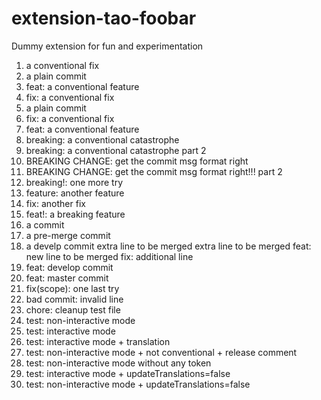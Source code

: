 extension-tao-foobar
=======================

Dummy extension for fun and experimentation

1. a conventional fix
2. a plain commit
3. feat: a conventional feature
4. fix: a conventional fix
5. a plain commit
6. fix: a conventional fix
7. feat: a conventional feature
8. breaking: a conventional catastrophe
9. breaking: a conventional catastrophe part 2
10. BREAKING CHANGE: get the commit msg format right
11. BREAKING CHANGE: get the commit msg format right!!! part 2
12. breaking!: one more try
13. feature: another feature
14. fix: another fix
15. feat!: a breaking feature
16. a commit
17. a pre-merge commit
18. a develp commit
extra line to be merged
extra line to be merged
feat: new line to be merged
fix: additional line
19. feat: develop commit
20. feat: master commit
21. fix(scope): one last try
22. bad commit: invalid line
23. chore: cleanup test file
24. test: non-interactive mode
25. test: interactive mode
26. test: interactive mode + translation
27. test: non-interactive mode + not conventional + release comment
28. test: non-interactive mode without any token
29. test: interactive mode + updateTranslations=false
30. test: non-interactive mode + updateTranslations=false
